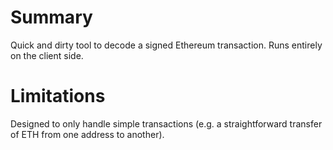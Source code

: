 # Summary
Quick and dirty tool to decode a signed Ethereum transaction. Runs entirely on the client side.

# Limitations
Designed to only handle simple transactions (e.g. a straightforward transfer of ETH from one address to another).
